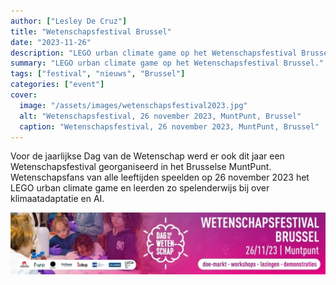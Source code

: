 ```yaml
---
author: ["Lesley De Cruz"]
title: "Wetenschapsfestival Brussel"
date: "2023-11-26"
description: "LEGO urban climate game op het Wetenschapsfestival Brussel."
summary: "LEGO urban climate game op het Wetenschapsfestival Brussel."
tags: ["festival", "nieuws", "Brussel"]
categories: ["event"]
cover:
  image: "/assets/images/wetenschapsfestival2023.jpg"
  alt: "Wetenschapsfestival, 26 november 2023, MuntPunt, Brussel"
  caption: "Wetenschapsfestival, 26 november 2023, MuntPunt, Brussel"
---
```


Voor de jaarlijkse Dag van de Wetenschap werd er ook dit jaar een Wetenschapsfestival georganiseerd in het Brusselse MuntPunt. Wetenschapsfans van alle leeftijden speelden op 26 november 2023 het LEGO urban climate game en leerden zo spelenderwijs bij over klimaatadaptatie en AI.

![Banner wetenschapsfestival](/assets/images/events/logo-wetenschapsfestival.jpg)
